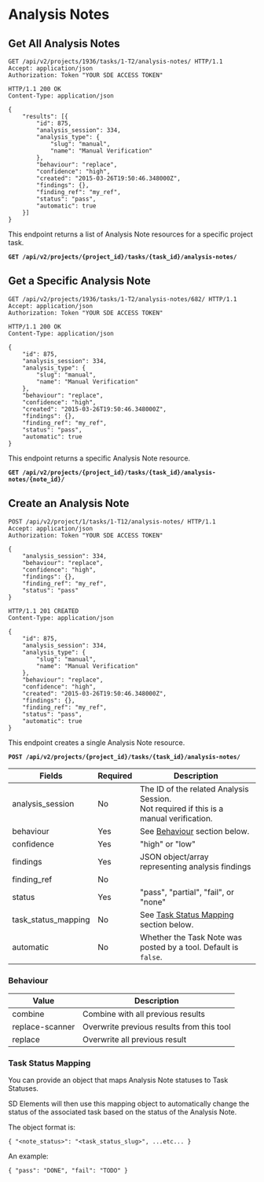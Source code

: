 # Analysis Notes

## Get All Analysis Notes

```http
GET /api/v2/projects/1936/tasks/1-T2/analysis-notes/ HTTP/1.1
Accept: application/json
Authorization: Token "YOUR SDE ACCESS TOKEN"
```

```http
HTTP/1.1 200 OK
Content-Type: application/json

{
    "results": [{
        "id": 875,
        "analysis_session": 334,
        "analysis_type": {
            "slug": "manual",
            "name": "Manual Verification"
        },
        "behaviour": "replace",
        "confidence": "high",
        "created": "2015-03-26T19:50:46.348000Z",
        "findings": {},
        "finding_ref": "my_ref",
        "status": "pass",
        "automatic": true
    }]
}
```

This endpoint returns a list of Analysis Note resources for a specific project task.

**`GET /api/v2/projects/{project_id}/tasks/{task_id}/analysis-notes/`**










## Get a Specific Analysis Note

```http
GET /api/v2/projects/1936/tasks/1-T2/analysis-notes/682/ HTTP/1.1
Accept: application/json
Authorization: Token "YOUR SDE ACCESS TOKEN"
```

```http
HTTP/1.1 200 OK
Content-Type: application/json

{
    "id": 875,
    "analysis_session": 334,
    "analysis_type": {
        "slug": "manual",
        "name": "Manual Verification"
    },
    "behaviour": "replace",
    "confidence": "high",
    "created": "2015-03-26T19:50:46.348000Z",
    "findings": {},
    "finding_ref": "my_ref",
    "status": "pass",
    "automatic": true
}
```

This endpoint returns a specific Analysis Note resource.

**`GET /api/v2/projects/{project_id}/tasks/{task_id}/analysis-notes/{note_id}/`**










## Create an Analysis Note

```http
POST /api/v2/project/1/tasks/1-T12/analysis-notes/ HTTP/1.1
Accept: application/json
Authorization: Token "YOUR SDE ACCESS TOKEN"

{
    "analysis_session": 334,
    "behaviour": "replace",
    "confidence": "high",
    "findings": {},
    "finding_ref": "my_ref",
    "status": "pass"
}
```

```http
HTTP/1.1 201 CREATED
Content-Type: application/json

{
    "id": 875,
    "analysis_session": 334,
    "analysis_type": {
        "slug": "manual",
        "name": "Manual Verification"
    },
    "behaviour": "replace",
    "confidence": "high",
    "created": "2015-03-26T19:50:46.348000Z",
    "findings": {},
    "finding_ref": "my_ref",
    "status": "pass",
    "automatic": true
}
```

This endpoint creates a single Analysis Note resource.

**`POST /api/v2/projects/{project_id}/tasks/{task_id}/analysis-notes/`**

Fields              | Required | Description
--------------------|----------|-------------
analysis_session    | No       | The ID of the related Analysis Session.<br>Not required if this is a manual verification.
behaviour           | Yes      | See [Behaviour](#behaviour) section below.
confidence          | Yes      | "high" or "low"
findings            | Yes      | JSON object/array representing analysis findings
finding_ref         | No       |
status              | Yes      | "pass", "partial", "fail", or "none"
task_status_mapping | No       | See [Task Status Mapping](#task-status-mapping) section below.
automatic           | No       | Whether the Task Note was posted by a tool. Default is `false`.

### Behaviour

Value           | Description
----------------|------------
combine         | Combine with all previous results
replace-scanner | Overwrite previous results from this tool
replace         | Overwrite all previous result

### Task Status Mapping

You can provide an object that maps Analysis Note statuses to Task Statuses.

SD Elements will then use this mapping object to automatically change the status
of the associated task based on the status of the Analysis Note.

The object format is:

`{ "<note_status>": "<task_status_slug>", ...etc... }`

An example:

`{ "pass": "DONE", "fail": "TODO" }`
